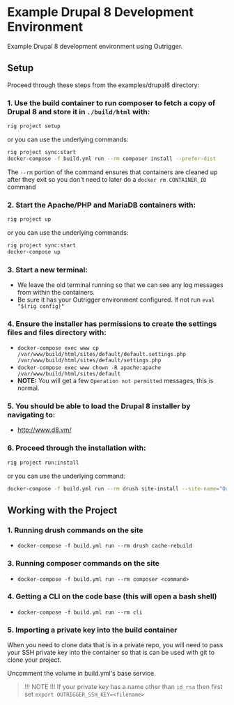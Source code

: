 # Example Drupal 8 Development Environment

Example Drupal 8 development environment using Outrigger.

## Setup

Proceed through these steps from the examples/drupal8 directory:

### 1. Use the build container to run composer to fetch a copy of Drupal 8 and store it in `./build/html` with:

```bash
rig project setup
```

or you can use the underlying commands:

```bash
rig project sync:start
docker-compose -f build.yml run --rm composer install --prefer-dist
```

The `--rm` portion of the command ensures that containers are cleaned up after they exit so you don't need to later do a `docker rm CONTAINER_ID` command

### 2. Start the Apache/PHP and MariaDB containers with:

```bash
rig project up
```

or you can use the underlying commands:

```bash
rig project sync:start
docker-compose up
```

### 3. Start a new terminal:

  - We leave the old terminal running so that we can see any log messages from within the containers.
  - Be sure it has your Outrigger environment configured. If not run `eval "$(rig config)"`

### 4. Ensure the installer has permissions to create the settings files and files directory with:

  - `docker-compose exec www cp /var/www/build/html/sites/default/default.settings.php /var/www/build/html/sites/default/settings.php`
  - `docker-compose exec www chown -R apache:apache /var/www/build/html/sites/default`
  - **NOTE:** You will get a few `Operation not permitted` messages, this is normal.

### 5. You should be able to load the Drupal 8 installer by navigating to:

  - http://www.d8.vm/

### 6. Proceed through the installation with:

```bash
rig project run:install
```

or you can use the underlying command:

```bash
docker-compose -f build.yml run --rm drush site-install --site-name="Outrigger Drupal Example" --db-url=mysql://admin:admin@db/drupal8
```

## Working with the Project

### 1. Running drush commands on the site

  - `docker-compose -f build.yml run --rm drush cache-rebuild`

### 3. Running composer commands on the site

  - `docker-compose -f build.yml run --rm composer <command>`

### 4. Getting a CLI on the code base (this will open a bash shell)

  - `docker-compose -f build.yml run --rm cli`

### 5. Importing a private key into the build container

When you need to clone data that is in a private repo, you will need to pass your
SSH private key into the container so that is can be used with git to clone your
project.  

Uncomment the volume in build.yml's base service.

> !!! NOTE !!!
> If your private key has a name other than `id_rsa` then first set `export OUTRIGGER_SSH_KEY=<filename>`

